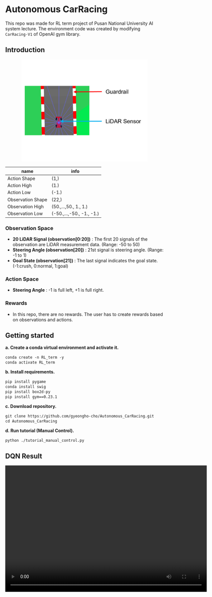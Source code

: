 # Autonomous CarRacing
This repo was made for RL term project of Pusan National University AI system lecture. The environment code was created by modifying `CarRacing-V1` of OpenAI gym library.

## Introduction
<div align=center>
<img src="./figs/RLenv.png" width="400px">

| name | info |
| --- | --- |
| Action Shape | (1,)|
| Action High | (1.)|
| Action Low | (-1.)|
|Observation Shape|(22,)|
|Observation High|(50.,...,50., 1., 1.)|
|Observation Low|(-50.,...,-50., -1., -1.)|
</div>

### Observation Space
- **20 LiDAR Signal (observation[0:20])** : The first 20 signals of the observation are LiDAR measurement data. (Range: -50 to 50)
- **Steering Angle (observation[20])** :  21st signal is steering angle. (Range: -1 to 1)
- **Goal State (observation[21])** : The last signal indicates the goal state. (-1:crush, 0:normal, 1:goal)

### Action Space 
- **Steering Angle** : -1 is full left, +1 is full right.

### Rewards
- In this repo, there are no rewards. The user has to create rewards based on observations and actions.

## Getting started

**a. Create a conda virtual environment and activate it.**
```
conda create -n RL_term -y
conda activate RL_term
```
**b. Install requirements.**

```
pip install pygame
conda install swig
pip install box2d-py
pip install gym==0.23.1
```
**c. Download repository.**
```
git clone https://github.com/gyeongho-cho/Autonomous_CarRacing.git
cd Autonomous_CarRacing
```
**d. Run tutorial (Manual Control).**
```
python ./tutorial_manual_control.py
```

## DQN Result

<div style="text-align: center;">
<video width="640" height="400" controls>
  <source src="figs/dqn_result.mp4" type="video/mp4">
</video>
</div> 

